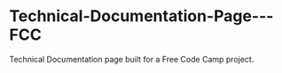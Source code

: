 # Technical-Documentation-Page---FCC
 Technical Documentation page built for a Free Code Camp project.
